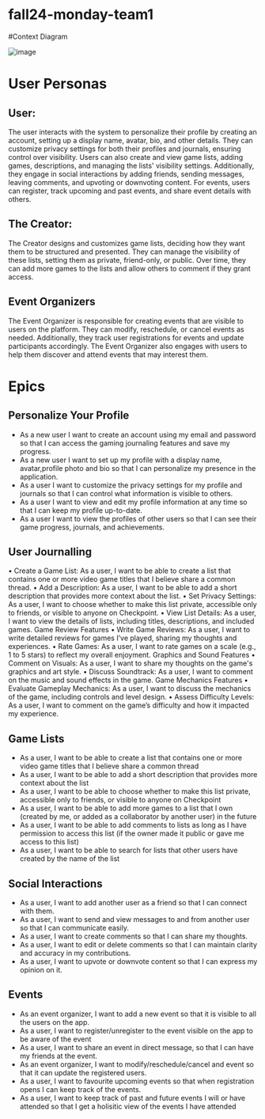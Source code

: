 # fall24-monday-team1

#Context Diagram

![image](https://github.com/user-attachments/assets/02ee0960-8826-403a-acb9-4192b5d6ac0b)


# User Personas

## User:

The user interacts with the system to personalize their profile by creating an account, setting up a display name, avatar, bio, and other details. They can customize privacy settings for both their profiles and journals, ensuring control over visibility. Users can also create and view game lists, adding games, descriptions, and managing the lists' visibility settings. Additionally, they engage in social interactions by adding friends, sending messages, leaving comments, and upvoting or downvoting content. For events, users can register, track upcoming and past events, and share event details with others.

## The Creator:

The Creator designs and customizes game lists, deciding how they want them to be structured and presented. They can manage the visibility of these lists, setting them as private, friend-only, or public. Over time, they can add more games to the lists and allow others to comment if they grant access.

## Event Organizers

The Event Organizer is responsible for creating events that are visible to users on the platform. They can modify, reschedule, or cancel events as needed. Additionally, they track user registrations for events and update participants accordingly. The Event Organizer also engages with users to help them discover and attend events that may interest them.

# Epics

## Personalize Your Profile

- As a new user I want to create an account using my email and password so that I can access the gaming journaling features and save my progress.
- As a new user I want to set up my profile with a display name, avatar,profile photo and bio so that I can personalize my presence in the application.
- As a user I want to customize the privacy settings for my profile and journals so that I can control what information is visible to others.
- As a user I want to view and edit my profile information at any time so that I can keep my profile up-to-date.
- As a user I want to view the profiles of other users so that I can see their game progress, journals, and achievements.

## User Journalling

•	Create a Game List:
As a user, I want to be able to create a list that contains one or more video game titles that I believe share a common thread.
•	Add a Description:
As a user, I want to be able to add a short description that provides more context about the list.
•	Set Privacy Settings:
As a user, I want to choose whether to make this list private, accessible only to friends, or visible to anyone on Checkpoint.
•	View List Details:
As a user, I want to view the details of lists, including titles, descriptions, and included games.
Game Review Features
•	Write Game Reviews:
As a user, I want to write detailed reviews for games I’ve played, sharing my thoughts and experiences.
•	Rate Games:
As a user, I want to rate games on a scale (e.g., 1 to 5 stars) to reflect my overall enjoyment.
Graphics and Sound Features
•	Comment on Visuals:
As a user, I want to share my thoughts on the game's graphics and art style.
•	Discuss Soundtrack:
As a user, I want to comment on the music and sound effects in the game.
Game Mechanics Features
•	Evaluate Gameplay Mechanics:
As a user, I want to discuss the mechanics of the game, including controls and level design.
•	Assess Difficulty Levels:
As a user, I want to comment on the game’s difficulty and how it impacted my experience.



## Game Lists

- As a user, I want to be able to create a list that contains one or more video game titles that I believe share a common thread
- As a user, I want to be able to add a short description that provides more context about the list
- As a user, I want to be able to choose whether to make this list private, accessible only to friends, or visible to anyone on Checkpoint
- As a user, I want to be able to add more games to a list that I own (created by me, or added as a collaborator by another user) in the future
- As a user, I want to be able to add comments to lists as long as I have permission to access this list (if the owner made it public or gave me access to this list)
- As a user, I want to be able to search for lists that other users have created by the name of the list



## Social Interactions

- As a user, I want to add another user as a friend so that I can connect with them.
- As a user, I want to send and view messages to and from another user so that I can communicate easily.
- As a user, I want to create comments so that I can share my thoughts.
- As a user, I want to edit or delete comments so that I can maintain clarity and accuracy in my contributions.
- As a user, I want to upvote or downvote content so that I can express my opinion on it.

## Events

- As an event organizer, I want to add a new event so that it is visible to all the users on the app.
- As a user, I want to register/unregister to the event visible on the app to be aware of the event
- As a user, I want to share an event in direct message, so that I can have my friends at the event.
- As an event organizer, I want to modify/reschedule/cancel and event so that it can update the registered users.
- As a user, I want to favourite upcoming events so that when registration opens I can keep track of the events.
- As a user, I want to keep track of past and future events I will or have attended so that I get a holisitic view of the events I have attended



